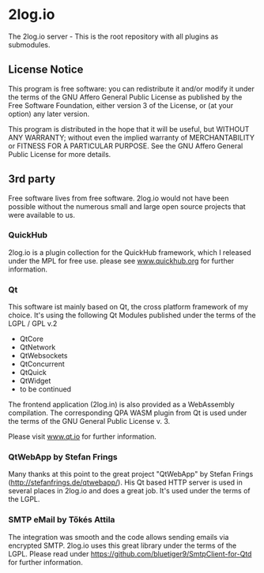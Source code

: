 # 2log.io
The 2log.io server - This is the root repository with all plugins as submodules.


## License Notice

This program is free software: you can redistribute it and/or modify
it under the terms of the GNU Affero General Public License as published by
the Free Software Foundation, either version 3 of the License, or
(at your option) any later version.

This program is distributed in the hope that it will be useful,
but WITHOUT ANY WARRANTY; without even the implied warranty of
MERCHANTABILITY or FITNESS FOR A PARTICULAR PURPOSE.  See the
GNU Affero General Public License for more details.

## 3rd party 
Free software lives from free software. 2log.io would not have been possible without the numerous small and large open source projects that were available to us.

### QuickHub
2log.io is a plugin collection for the QuickHub framework, which I released under the MPL for free use. please see www.quickhub.org for further information.

### Qt
This software ist mainly based on Qt, the cross platform framework of my choice. It's using the following Qt Modules published under the terms of the LGPL / GPL v.2
- QtCore
- QtNetwork
- QtWebsockets
- QtConcurrent
- QtQuick
- QtWidget
- to be continued

The frontend application (2log.in) is also provided as a WebAssembly compilation. The corresponding QPA WASM plugin from Qt is used under the terms of the GNU General Public License v. 3.

Please visit www.qt.io for further information.

### QtWebApp by Stefan Frings

Many thanks at this point to the great project "QtWebApp" by Stefan Frings (http://stefanfrings.de/qtwebapp/). His Qt based HTTP server is used in several places in 2log.io and does a great job. It's used under the terms of the LGPL.

### SMTP eMail by Tőkés Attila

The integration was smooth and the code allows sending emails via encrypted SMTP.  2log.io uses this great library under the terms of the LGPL. Please read under
https://github.com/bluetiger9/SmtpClient-for-Qtd for further information.



